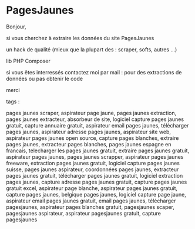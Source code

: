 # PagesJaunes
Bonjour,

si vous cherchez à extraire les données du site PagesJaunes

un hack de qualité (mieux que la plupart des : scraper, softs, autres ...)

lib PHP Composer

si vous êtes interressés contactez moi par mail :
pour des extractions de données
ou pas obtenir le code

merci

tags :

pages jaunes scraper, aspirateur page jaune, pages jaunes extraction, pages jaunes extracteur, absorbeur de site, logiciel capture pages jaunes gratuit, capture annuaire gratuit, aspirateur email pages jaunes, télécharger pages jaunes, aspirateur adresse pages jaunes, aspirateur site web, aspirateur pages jaunes open source, capture pages blanches, extraire pages jaunes, extracteur pages blanches, pages jaunes espagne en francais, telecharger les pages jaunes gratuit, extraire pages jaunes gratuit, aspirateur pages jaunes, pages jaunes scrapper, aspirateur pages jaunes freeware, extraction pages jaunes gratuit, logiciel capture pages jaunes suisse, pages jaunes aspirateur, coordonnées pages jaunes, extracteur pages jaunes gratuit, télécharger pages jaunes gratuit, logiciel extraction pages jaunes, capture adresse pages jaunes gratuit, capture pages jaunes gratuit excel, aspirateur page blanche, aspirateur pages jaunes gratuit, capture pages jaunes, belgique pages jaunes, logiciel capture page jaune, aspirateur email pages jaunes gratuit, email pages jaunes, télécharger pagesjaunes, aspirateur pages blanches gratuit, pagesjaunes scaper, pagesjaunes aspirateur, aspirateur pagesjaunes gratuit, capture pagesjaunes

